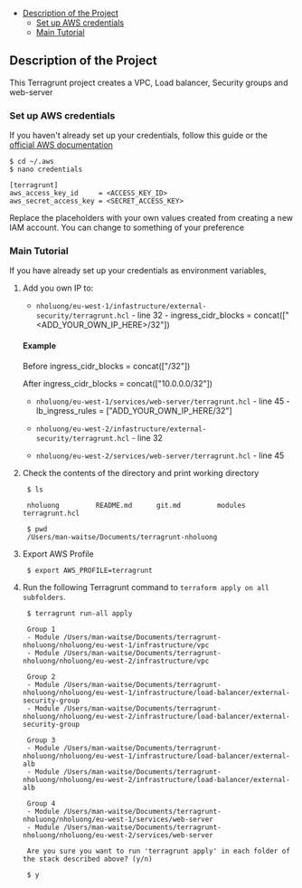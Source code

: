 
- [Description of the Project](#description-of-the-project)
	- [Set up AWS credentials](#set-up-aws-credentials)
	- [Main Tutorial](#main-tutorial)

## Description of the Project
This Terragrunt project creates a VPC, Load balancer, Security groups and web-server 

### Set up AWS credentials
If you haven't already set up your credentials, follow this guide or the [official AWS documentation](https://docs.aws.amazon.com/sdk-for-java/v1/developer-guide/setup-credentials.html)

	$ cd ~/.aws
	$ nano credentials

	[terragrunt]
	aws_access_key_id     = <ACCESS_KEY_ID>
	aws_secret_access_key = <SECRET_ACCESS_KEY>

Replace the placeholders with your own values created from creating a new IAM account. You can change <terragrunt> to something of your preference

### Main Tutorial
If you have already set up your credentials as environment variables, 

  1. Add you own IP to:
   
        -  `nholuong/eu-west-1/infastructure/external-security/terragrunt.hcl` - line 32 -   ingress_cidr_blocks = concat(["<ADD_YOUR_OWN_IP_HERE>/32"])

        #### Example
        Before 
        ingress_cidr_blocks = concat(["/32"])

        After
        ingress_cidr_blocks = concat(["10.0.0.0/32"])


        -  `nholuong/eu-west-1/services/web-server/terragrunt.hcl` - line 45 - 	lb_ingress_rules = ["ADD_YOUR_OWN_IP_HERE/32"]

        -   `nholuong/eu-west-2/infastructure/external-security/terragrunt.hcl` - line 32
        -    `nholuong/eu-west-2/services/web-server/terragrunt.hcl` - line 45


1. Check the contents of the directory and print working directory 


		$ ls       

		nholuong         README.md      git.md         modules        terragrunt.hcl    

		$ pwd     
		/Users/man-waitse/Documents/terragrunt-nholuong

2. Export AWS Profile    
   
		$ export AWS_PROFILE=terragrunt

3. Run the following Terragrunt command to `terraform apply on all subfolders`.

		$ terragrunt run-all apply 

		Group 1
		- Module /Users/man-waitse/Documents/terragrunt-nholuong/nholuong/eu-west-1/infrastructure/vpc
		- Module /Users/man-waitse/Documents/terragrunt-nholuong/nholuong/eu-west-2/infrastructure/vpc

		Group 2
		- Module /Users/man-waitse/Documents/terragrunt-nholuong/nholuong/eu-west-1/infrastructure/load-balancer/external-security-group
		- Module /Users/man-waitse/Documents/terragrunt-nholuong/nholuong/eu-west-2/infrastructure/load-balancer/external-security-group

		Group 3
		- Module /Users/man-waitse/Documents/terragrunt-nholuong/nholuong/eu-west-1/infrastructure/load-balancer/external-alb
		- Module /Users/man-waitse/Documents/terragrunt-nholuong/nholuong/eu-west-2/infrastructure/load-balancer/external-alb

		Group 4
		- Module /Users/man-waitse/Documents/terragrunt-nholuong/nholuong/eu-west-1/services/web-server
		- Module /Users/man-waitse/Documents/terragrunt-nholuong/nholuong/eu-west-2/services/web-server

		Are you sure you want to run 'terragrunt apply' in each folder of the stack described above? (y/n) 

		$ y 
